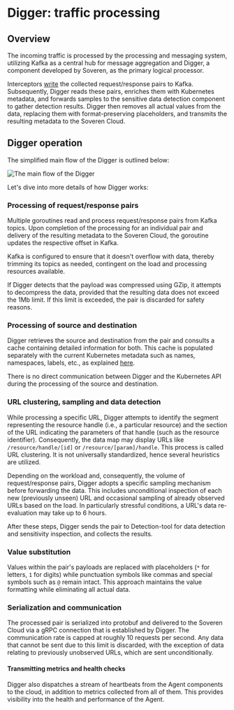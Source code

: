 # Digger: traffic processing

## Overview

The incoming traffic is processed by the processing and messaging system, utilizing Kafka as a central hub for message aggregation and Digger, a component developed by Soveren, as the primary logical processor.

Interceptors [write](../traffic-interception/#interceptor-operation) the collected request/response pairs to Kafka. Subsequently, Digger reads these pairs, enriches them with Kubernetes metadata, and forwards samples to the sensitive data detection component to gather detection results. Digger then removes all actual values from the data, replacing them with format-preserving placeholders, and transmits the resulting metadata to the Soveren Cloud.

## Digger operation

The simplified main flow of the Digger is outlined below:

![The main flow of the Digger](../../img/architecture/digger-flow.png "The main flow of the Digger")

Let's dive into more details of how Digger works:

### Processing of request/response pairs

Multiple goroutines read and process request/response pairs from Kafka topics. Upon completion of the processing for an individual pair and delivery of the resulting metadata to the Soveren Cloud, the goroutine updates the respective offset in Kafka.

Kafka is configured to ensure that it doesn't overflow with data, thereby trimming its topics as needed, contingent on the load and processing resources available.

If Digger detects that the payload was compressed using GZip, it attempts to decompress the data, provided that the resulting data does not exceed the 1Mb limit. If this limit is exceeded, the pair is discarded for safety reasons.

### Processing of source and destination

Digger retrieves the source and destination from the pair and consults a cache containing detailed information for both. This cache is populated separately with the current Kubernetes metadata such as names, namespaces, labels, etc., as explained [here](../k8s-metadata/).

There is no direct communication between Digger and the Kubernetes API during the processing of the source and destination.

### URL clustering, sampling and data detection

While processing a specific URL, Digger attempts to identify the segment representing the resource handle (i.e., a particular resource) and the section of the URL indicating the parameters of that handle (such as the resource identifier). Consequently, the data map may display URLs like `/resource/handle/[id]` or `/resource/[param]/handle`. This process is called URL clustering. It is not universally standardized, hence several heuristics are utilized.

Depending on the workload and, consequently, the volume of request/response pairs, Digger adopts a specific sampling mechanism before forwarding the data. This includes unconditional inspection of each new (previously unseen) URL and occasional sampling of already observed URLs based on the load. In particularly stressful conditions, a URL's data re-evaluation may take up to 6 hours.

After these steps, Digger sends the pair to Detection-tool for data detection and sensitivity inspection, and collects the results. 

### Value substitution

Values within the pair's payloads are replaced with placeholders (`*` for letters, `1` for digits) while punctuation symbols like commas and special symbols such as `@` remain intact. This approach maintains the value formatting while eliminating all actual data.

### Serialization and communication

The processed pair is serialized into protobuf and delivered to the Soveren Cloud via a gRPC connection that is established by Digger. The communication rate is capped at roughly 10 requests per second. Any data that cannot be sent due to this limit is discarded, with the exception of data relating to previously unobserved URLs, which are sent unconditionally.

#### Transmitting metrics and health checks

Digger also dispatches a stream of heartbeats from the Agent components to the cloud, in addition to metrics collected from all of them. This provides visibility into the health and performance of the Agent.
